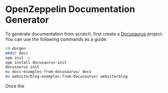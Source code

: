 OpenZeppelin Documentation Generator
====================================

To generate documentation from scratch, first create a [Docusaurus](https://docusaurus.io) project. You can use the following commands as a guide:

```sh
cd docgen
mkdir docs
npm init -y
npm install docusaurus-init
docusaurus-init
mv docs-examples-from-docusaurus/ docs
mv website/blog-examples-from-docusaurus/ website/blog
```

Once the 